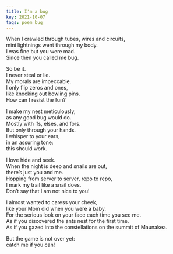 ```yaml
---
title: I'm a bug
key: 2021-10-07
tags: poem bug
---
```


When I crawled through tubes, wires and circuits,  
mini lightnings went through my body.  
I was fine but you were mad.  
Since then you called me bug.  

So be it.  
I never steal or lie.  
My morals are impeccable.  
I only flip zeros and ones,  
like knocking out bowling pins.  
How can I resist the fun?  

I make my nest meticulously,  
as any good bug would do.  
Mostly with ifs, elses, and fors.  
But only through your hands.  
I whisper to your ears,  
in an assuring tone:  
this should work.  

I love hide and seek.  
When the night is deep and snails are out,  
there’s just you and me.  
Hopping from server to server, repo to repo,  
I mark my trail like a snail does.  
Don’t say that I am not nice to you!  

I almost wanted to caress your cheek,  
like your Mom did when you were a baby.  
For the serious look on your face each time you see me.  
As if you discovered the ants nest for the first time.  
As if you gazed into the constellations on the summit of Maunakea.  

But the game is not over yet:  
catch me if you can!  
